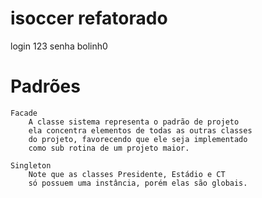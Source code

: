 # isoccer refatorado
login 123
senha bolinh0
# Padrões
    Facade
        A classe sistema representa o padrão de projeto
        ela concentra elementos de todas as outras classes
        do projeto, favorecendo que ele seja implementado
        como sub rotina de um projeto maior.
        
    Singleton
        Note que as classes Presidente, Estádio e CT
        só possuem uma instância, porém elas são globais.
        